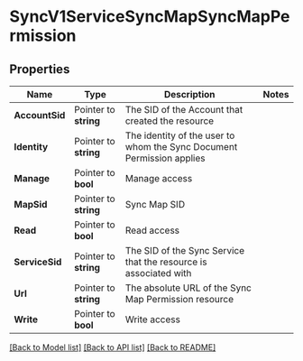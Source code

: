 # SyncV1ServiceSyncMapSyncMapPermission

## Properties

Name | Type | Description | Notes
------------ | ------------- | ------------- | -------------
**AccountSid** | Pointer to **string** | The SID of the Account that created the resource |
**Identity** | Pointer to **string** | The identity of the user to whom the Sync Document Permission applies |
**Manage** | Pointer to **bool** | Manage access |
**MapSid** | Pointer to **string** | Sync Map SID |
**Read** | Pointer to **bool** | Read access |
**ServiceSid** | Pointer to **string** | The SID of the Sync Service that the resource is associated with |
**Url** | Pointer to **string** | The absolute URL of the Sync Map Permission resource |
**Write** | Pointer to **bool** | Write access |

[[Back to Model list]](../README.md#documentation-for-models) [[Back to API list]](../README.md#documentation-for-api-endpoints) [[Back to README]](../README.md)


